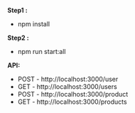 **Step1 :**

- npm install

**Step2 :**

- npm run start:all

**API:**

- POST - http://localhost:3000/user
- GET - http://localhost:3000/users
- POST - http://localhost:3000/product
- GET - http://localhost:3000/products
